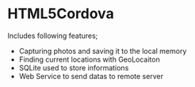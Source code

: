 HTML5Cordova
============

Includes following features;
- Capturing photos and saving it to the local memory
- Finding current locations with GeoLocaiton
- SQLite used to store informations
- Web Service to send datas to remote server

